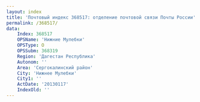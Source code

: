 ```yaml
---
layout: index
title: 'Почтовый индекс 368517: отделение почтовой связи Почты России'
permalink: /368517/
data:
    Index: 368517
    OPSName: 'Нижние Мулебки'
    OPSType: О
    OPSSubm: 368319
    Region: 'Дагестан Республика'
    Autonom: ''
    Area: 'Сергокалинский район'
    City: 'Нижнее Мулебки'
    City1: ''
    ActDate: '20130117'
    IndexOld: ''
---
```

